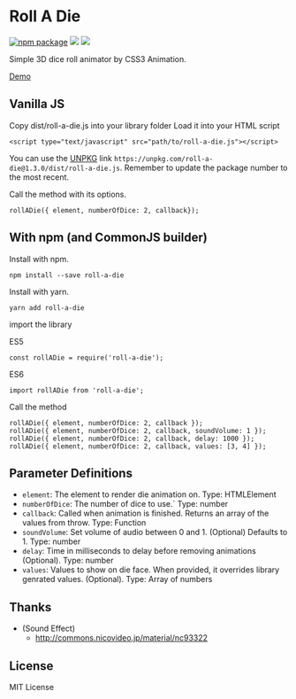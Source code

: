 # Roll A Die

[![npm package](https://img.shields.io/npm/v/roll-a-die.svg?style=flat-square)](https://www.npmjs.org/package/roll-a-die) ![](https://github.com/chukwumaijem/roll-a-die/workflows/NPM%20Test/badge.svg) ![](https://github.com/chukwumaijem/roll-a-die/workflows/NPM%20Publish/badge.svg)

Simple 3D dice roll animator by CSS3 Animation.

[Demo](https://codepen.io/chukwuma-ezumezu/pen/qYKOGW)

## Vanilla JS

Copy dist/roll-a-die.js into your library folder
Load it into your HTML script

```
<script type="text/javascript" src="path/to/roll-a-die.js"></script>
```

You can use the [UNPKG](https://unpkg.com) link `https://unpkg.com/roll-a-die@1.3.0/dist/roll-a-die.js`. Remember to update the package number to the most recent.

Call the method with its options.

```
rollADie({ element, numberOfDice: 2, callback});
```

## With npm (and CommonJS builder)

Install with npm.

```
npm install --save roll-a-die
```

Install with yarn.

```
yarn add roll-a-die
```

import the library

ES5

```
const rollADie = require('roll-a-die');
```

ES6

```
import rollADie from 'roll-a-die';
```

Call the method

```
rollADie({ element, numberOfDice: 2, callback });
rollADie({ element, numberOfDice: 2, callback, soundVolume: 1 });
rollADie({ element, numberOfDice: 2, callback, delay: 1000 });
rollADie({ element, numberOfDice: 2, callback, values: [3, 4] });
```

## Parameter Definitions

- `element`: The element to render die animation on. Type: HTMLElement
- `numberOfDice`: The number of dice to use.` Type: number
- `callback`: Called when animation is finished. Returns an array of the values from throw. Type: Function
- `soundVolume`: Set volume of audio between 0 and 1. (Optional) Defaults to 1. Type: number
- `delay`: Time in milliseconds to delay before removing animations (Optional). Type: number
- `values`: Values to show on die face. When provided, it overrides library genrated values. (Optional). Type: Array of numbers

## Thanks

- (Sound Effect)
  - http://commons.nicovideo.jp/material/nc93322

## License

MIT License
